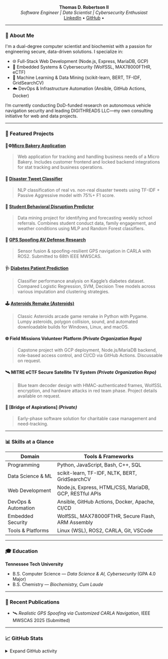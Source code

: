 <p align="center">
  <strong>Thomas D. Robertson II</strong><br>
  <em>Software Engineer | Data Scientist | Cybersecurity Enthusiast</em><br>
  <a href="https://www.linkedin.com/in/thomas-d-robertson">LinkedIn</a> • 
  <a href="https://github.com/TDRobertson">GitHub</a> • 
  <!-- <a href="https://your-portfolio-site.com">Portfolio</a> -->
</p>

---

### 👋 About Me

I'm a dual-degree computer scientist and biochemist with a passion for engineering secure, data-driven solutions. I specialize in:

- 🌐 Full-Stack Web Development (Node.js, Express, MariaDB, GCP)
- 🔐 Embedded Systems & Cybersecurity (WolfSSL, MAX78000FTHR, eCTF)
- 🤖 Machine Learning & Data Mining (scikit-learn, BERT, TF-IDF, GridSearchCV)
- ☁️ DevOps & Infrastructure Automation (Ansible, GitHub Actions, Docker)

I’m currently conducting DoD-funded research on autonomous vehicle navigation security and leading DIGITHREADS LLC—my own consulting initiative for web and data projects.

---

### 🧠 Featured Projects

#### 🥖⚙️[Micro Bakery Application](https://simplebakerydev.duckdns.org/)
> Web application for tracking and handling business needs of a Micro Bakery. Includes customer frontend and locked backend integrations for stat tracking and business operations.

#### 🔎 [Disaster Tweet Classifier](https://github.com/CSC-4260-Advanced-Data-Science-Project/NLP_Disaster_Tweets)
> NLP classification of real vs. non-real disaster tweets using TF-IDF + Passive Aggressive model with 75%+ F1 score.

#### 🧠 [Student Behavioral Disruption Predictor](https://github.com/TDRobertson/student-referral-predictor)
> Data mining project for identifying and forecasting weekly school referrals. Combines student conduct data, family engagement, and weather conditions using MLP and Random Forest classifiers.

#### 🚗 [GPS Spoofing AV Defense Research](https://github.com/TDRobertson/carla-autonomous-vehicle-scripts)
> Sensor fusion & spoofing-resilient GPS navigation in CARLA with ROS2. Submitted to 68th IEEE MWSCAS.

#### 🩺 [Diabetes Patient Prediction](https://github.com/TDRobertson/Diabetes-Patient-Prediction)
> Classifier performance analysis on Kaggle’s diabetes dataset. Compared Logistic Regression, SVM, Decision Tree models across various imputation and clustering strategies.

#### 🕹️ [Asteroids Remake (Asteroids)](https://github.com/TDRobertson/asteroids)
> Classic Asteroids arcade game remake in Python with Pygame. Lumpy asteroids, polygon collision, sound, and automated downloadable builds for Windows, Linux, and macOS.

#### 🌐 Field Missions Volunteer Platform *(Private Organization Repo)*
> Capstone project with GCP deployment, Node.js/MariaDB backend, role-based access control, and CI/CD via GitHub Actions. Discussable on request.

#### 🛰️ MITRE eCTF Secure Satellite TV System *(Private Organization Repo)*
> Blue team decoder design with HMAC-authenticated frames, WolfSSL encryption, and hardware attacks in red team phase. Project details available on request.

#### 🤝 [Bridge of Aspirations] *(Private)*
> Early-phase software solution for charitable case management and need-tracking.
---

### 📊 Skills at a Glance

| Domain                | Tools & Frameworks                                        |
|----------------------|-----------------------------------------------------------|
| Programming          | Python, JavaScript, Bash, C++, SQL                        |
| Data Science & ML    | scikit-learn, TF-IDF, NLTK, BERT, GridSearchCV            |
| Web Development      | Node.js, Express, HTML/CSS, MariaDB, GCP, RESTful APIs    |
| DevOps & Automation  | Ansible, GitHub Actions, Docker, Apache, CI/CD            |
| Embedded Security    | WolfSSL, MAX78000FTHR, Secure Flash, ARM Assembly         |
| Tools & Platforms    | Linux (WSL), ROS2, CARLA, Git, VSCode                     |

---

### 🎓 Education

**Tennessee Tech University**  
- B.S. Computer Science — *Data Science & AI, Cybersecurity* (GPA 4.0 Major)  
- B.S. Chemistry — *Biochemistry, Cum Laude*  

---

### 🧾 Recent Publications

- 🛰 *Realistic GPS Spoofing via Customized CARLA Navigation*, IEEE MWSCAS 2025 (Submitted)  


---

### 📈 GitHub Stats

<details>
<summary>Expand GitHub activity</summary>

<p align="center">
  <img src="https://github-readme-stats.vercel.app/api?username=TDRobertson&show_icons=true&theme=default" />
  <img src="https://github-readme-streak-stats.herokuapp.com/?user=TDRobertson" />
</p>

</details>
